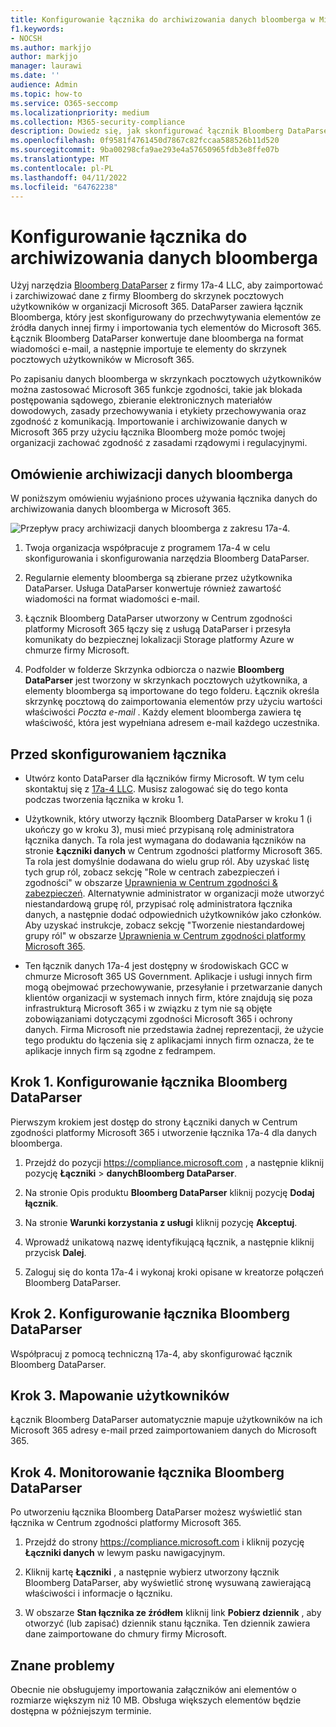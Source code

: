 ```yaml
---
title: Konfigurowanie łącznika do archiwizowania danych bloomberga w Microsoft 365
f1.keywords:
- NOCSH
ms.author: markjjo
author: markjjo
manager: laurawi
ms.date: ''
audience: Admin
ms.topic: how-to
ms.service: O365-seccomp
ms.localizationpriority: medium
ms.collection: M365-security-compliance
description: Dowiedz się, jak skonfigurować łącznik Bloomberg DataParser 17a-4 i użyć go do importowania i archiwizowania danych bloomberga w Microsoft 365.
ms.openlocfilehash: 0f9581f4761450d7867c82fccaa588526b11d520
ms.sourcegitcommit: 9ba00298cfa9ae293e4a57650965fdb3e8ffe07b
ms.translationtype: MT
ms.contentlocale: pl-PL
ms.lasthandoff: 04/11/2022
ms.locfileid: "64762238"
---
```

# <a name="set-up-a-connector-to-archive-bloomberg-data"></a>Konfigurowanie łącznika do archiwizowania danych bloomberga

Użyj narzędzia [Bloomberg DataParser](https://www.17a-4.com/Bloomberg-dataparser/) z firmy 17a-4 LLC, aby zaimportować i zarchiwizować dane z firmy Bloomberg do skrzynek pocztowych użytkowników w organizacji Microsoft 365. DataParser zawiera łącznik Bloomberga, który jest skonfigurowany do przechwytywania elementów ze źródła danych innej firmy i importowania tych elementów do Microsoft 365. Łącznik Bloomberg DataParser konwertuje dane bloomberga na format wiadomości e-mail, a następnie importuje te elementy do skrzynek pocztowych użytkowników w Microsoft 365.

Po zapisaniu danych bloomberga w skrzynkach pocztowych użytkowników można zastosować Microsoft 365 funkcje zgodności, takie jak blokada postępowania sądowego, zbieranie elektronicznych materiałów dowodowych, zasady przechowywania i etykiety przechowywania oraz zgodność z komunikacją. Importowanie i archiwizowanie danych w Microsoft 365 przy użyciu łącznika Bloomberg może pomóc twojej organizacji zachować zgodność z zasadami rządowymi i regulacyjnymi.

## <a name="overview-of-archiving-bloomberg-data"></a>Omówienie archiwizacji danych bloomberga

W poniższym omówieniu wyjaśniono proces używania łącznika danych do archiwizowania danych bloomberga w Microsoft 365.

![Przepływ pracy archiwizacji danych bloomberga z zakresu 17a-4.](../media/BloombergDataParserConnectorWorkflow.png)

1. Twoja organizacja współpracuje z programem 17a-4 w celu skonfigurowania i skonfigurowania narzędzia Bloomberg DataParser.

2. Regularnie elementy bloomberga są zbierane przez użytkownika DataParser. Usługa DataParser konwertuje również zawartość wiadomości na format wiadomości e-mail.

3. Łącznik Bloomberg DataParser utworzony w Centrum zgodności platformy Microsoft 365 łączy się z usługą DataParser i przesyła komunikaty do bezpiecznej lokalizacji Storage platformy Azure w chmurze firmy Microsoft.

4. Podfolder w folderze Skrzynka odbiorcza o nazwie **Bloomberg DataParser** jest tworzony w skrzynkach pocztowych użytkownika, a elementy bloomberga są importowane do tego folderu. Łącznik określa skrzynkę pocztową do zaimportowania elementów przy użyciu wartości właściwości *Poczta e-mail* . Każdy element bloomberga zawiera tę właściwość, która jest wypełniana adresem e-mail każdego uczestnika.

## <a name="before-you-set-up-a-connector"></a>Przed skonfigurowaniem łącznika

- Utwórz konto DataParser dla łączników firmy Microsoft. W tym celu skontaktuj się z [17a-4 LLC](https://www.17a-4.com/contact/). Musisz zalogować się do tego konta podczas tworzenia łącznika w kroku 1.

- Użytkownik, który utworzy łącznik Bloomberg DataParser w kroku 1 (i ukończy go w kroku 3), musi mieć przypisaną rolę administratora łącznika danych. Ta rola jest wymagana do dodawania łączników na stronie **Łączniki danych** w Centrum zgodności platformy Microsoft 365. Ta rola jest domyślnie dodawana do wielu grup ról. Aby uzyskać listę tych grup ról, zobacz sekcję "Role w centrach zabezpieczeń i zgodności" w obszarze [Uprawnienia w Centrum zgodności & zabezpieczeń](../security/office-365-security/permissions-in-the-security-and-compliance-center.md#roles-in-the-security--compliance-center). Alternatywnie administrator w organizacji może utworzyć niestandardową grupę ról, przypisać rolę administratora łącznika danych, a następnie dodać odpowiednich użytkowników jako członków. Aby uzyskać instrukcje, zobacz sekcję "Tworzenie niestandardowej grupy ról" w obszarze [Uprawnienia w Centrum zgodności platformy Microsoft 365](microsoft-365-compliance-center-permissions.md#create-a-custom-role-group).

- Ten łącznik danych 17a-4 jest dostępny w środowiskach GCC w chmurze Microsoft 365 US Government. Aplikacje i usługi innych firm mogą obejmować przechowywanie, przesyłanie i przetwarzanie danych klientów organizacji w systemach innych firm, które znajdują się poza infrastrukturą Microsoft 365 i w związku z tym nie są objęte zobowiązaniami dotyczącymi zgodności Microsoft 365 i ochrony danych. Firma Microsoft nie przedstawia żadnej reprezentacji, że użycie tego produktu do łączenia się z aplikacjami innych firm oznacza, że te aplikacje innych firm są zgodne z fedrampem.

## <a name="step-1-set-up-a-bloomberg-dataparser-connector"></a>Krok 1. Konfigurowanie łącznika Bloomberg DataParser

Pierwszym krokiem jest dostęp do strony Łączniki danych w Centrum zgodności platformy Microsoft 365 i utworzenie łącznika 17a-4 dla danych bloomberga.

1. Przejdź do pozycji <https://compliance.microsoft.com> , a następnie kliknij pozycję **Łączniki** >  **danychBloomberg DataParser**.

2. Na stronie Opis produktu **Bloomberg DataParser** kliknij pozycję **Dodaj łącznik**.

3. Na stronie **Warunki korzystania z usługi** kliknij pozycję **Akceptuj**.

4. Wprowadź unikatową nazwę identyfikującą łącznik, a następnie kliknij przycisk **Dalej**.

5. Zaloguj się do konta 17a-4 i wykonaj kroki opisane w kreatorze połączeń Bloomberg DataParser.

## <a name="step-2-configure-the-bloomberg-dataparser-connector"></a>Krok 2. Konfigurowanie łącznika Bloomberg DataParser

Współpracuj z pomocą techniczną 17a-4, aby skonfigurować łącznik Bloomberg DataParser.

## <a name="step-3-map-users"></a>Krok 3. Mapowanie użytkowników

Łącznik Bloomberg DataParser automatycznie mapuje użytkowników na ich Microsoft 365 adresy e-mail przed zaimportowaniem danych do Microsoft 365.

## <a name="step-4-monitor-the-bloomberg-dataparser-connector"></a>Krok 4. Monitorowanie łącznika Bloomberg DataParser

Po utworzeniu łącznika Bloomberg DataParser możesz wyświetlić stan łącznika w Centrum zgodności platformy Microsoft 365.

1. Przejdź do strony <https://compliance.microsoft.com> i kliknij pozycję **Łączniki danych** w lewym pasku nawigacyjnym.

2. Kliknij kartę **Łączniki** , a następnie wybierz utworzony łącznik Bloomberg DataParser, aby wyświetlić stronę wysuwaną zawierającą właściwości i informacje o łączniku.

3. W obszarze **Stan łącznika ze źródłem** kliknij link **Pobierz dziennik** , aby otworzyć (lub zapisać) dziennik stanu łącznika. Ten dziennik zawiera dane zaimportowane do chmury firmy Microsoft.

## <a name="known-issues"></a>Znane problemy

Obecnie nie obsługujemy importowania załączników ani elementów o rozmiarze większym niż 10 MB. Obsługa większych elementów będzie dostępna w późniejszym terminie.
